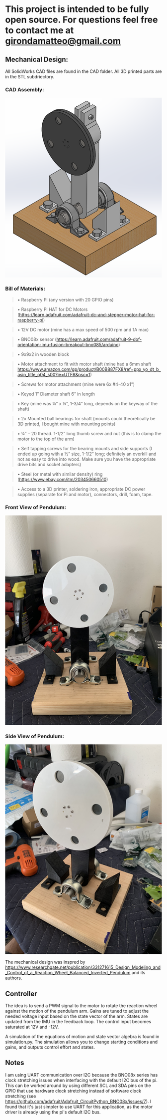 # This project is intended to be fully open source. For questions feel free to contact me at girondamatteo@gmail.com

## Mechanical Design:

All SolidWorks CAD files are found in the CAD folder. All 3D printed parts are in the STL subdriectory.

### CAD Assembly:

![alt text here](Pictures/Pendulum_CAD.PNG)

### Bill of Materials:

> •	Raspberry Pi (any version with 20 GPIO pins)

> •	Raspberry Pi HAT for DC Motors (https://learn.adafruit.com/adafruit-dc-and-stepper-motor-hat-for-raspberry-pi)

> •	12V DC motor (mine has a max speed of 500 rpm and 1A max)

> •	BNO08x sensor (https://learn.adafruit.com/adafruit-9-dof-orientation-imu-fusion-breakout-bno085/arduino)

> •	9x9x2 in wooden block

> •	Motor attachment to fit with motor shaft (mine had a 6mm shaft https://www.amazon.com/gp/product/B00B887FX8/ref=ppx_yo_dt_b_asin_title_o04_s00?ie=UTF8&psc=1)

> •	Screws for motor attachment (mine were 6x #4-40 x1”)

> •	Keyed 1” Diameter shaft 6” in length

> •	Key (mine was ¼” x ¼”, 1-3/4” long, depends on the keyway of the shaft)

> •	2x Mounted ball bearings for shaft (mounts could theoretically be 3D printed, I bought mine with mounting points)

> •	¼” – 20 thread. 1-1/2” long thumb screw and nut (this is to clamp the motor to the top of the arm)

> •	Self tapping screws for the bearing mounts and side supports (I ended up going with a ½” size, 1-1/2” long; definitely an overkill and not as easy to drive into wood. Make sure you have the appropriate drive bits and socket adapters)

> •	Steel (or metal with similar density) ring (https://www.ebay.com/itm/203450660510)

> •	Access to a 3D printer, soldering iron, appropriate DC power supplies (separate for Pi and motor), connectors, drill, foam, tape.  

### Front View of Pendulum:
![alt text here](Pictures/Pendulum_Front.jpg)

### Side View of Pendulum:
![alt text here](Pictures/Pendulum_Side.jpg)

The mechanical design was inspred by https://www.researchgate.net/publication/331271615_Design_Modeling_and_Control_of_a_Reaction_Wheel_Balanced_Inverted_Pendulum and its authors. 

## Controller

The idea is to send a PWM signal to the motor to rotate the reaction wheel against the motion of the pendulum arm. Gains are tuned to adjust the needed voltage input based on the state vector of the arm. States are updated from the IMU in the feedback loop. The control input becomes saturated at 12V and -12V.

A simulation of the equations of motion and state vector algebra is found in simulation.py. The simulation allows you to change starting conditions and gains, and outputs control effort and states. 

## Notes

I am using UART communication over I2C because the BNO08x series has clock stretching issues when interfacing with the default I2C bus of the pi. This can be worked around by using different SCL and SDA pins on the GPIO that use hardware clock stretching instead of software clock stretching (see https://github.com/adafruit/Adafruit_CircuitPython_BNO08x/issues/7). I found that it's just simpler to use UART for this application, as the motor driver is already using the pi's default I2C bus.
